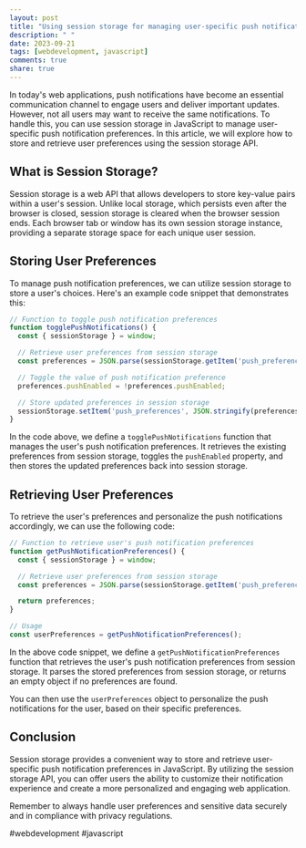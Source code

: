 ```yaml
---
layout: post
title: "Using session storage for managing user-specific push notification preferences in JavaScript"
description: " "
date: 2023-09-21
tags: [webdevelopment, javascript]
comments: true
share: true
---
```


In today's web applications, push notifications have become an essential communication channel to engage users and deliver important updates. However, not all users may want to receive the same notifications. To handle this, you can use session storage in JavaScript to manage user-specific push notification preferences. In this article, we will explore how to store and retrieve user preferences using the session storage API.

## What is Session Storage?

Session storage is a web API that allows developers to store key-value pairs within a user's session. Unlike local storage, which persists even after the browser is closed, session storage is cleared when the browser session ends. Each browser tab or window has its own session storage instance, providing a separate storage space for each unique user session.

## Storing User Preferences

To manage push notification preferences, we can utilize session storage to store a user's choices. Here's an example code snippet that demonstrates this:

```javascript
// Function to toggle push notification preferences
function togglePushNotifications() {
  const { sessionStorage } = window;

  // Retrieve user preferences from session storage
  const preferences = JSON.parse(sessionStorage.getItem('push_preferences')) || {};

  // Toggle the value of push notification preference
  preferences.pushEnabled = !preferences.pushEnabled;

  // Store updated preferences in session storage
  sessionStorage.setItem('push_preferences', JSON.stringify(preferences));
}
```

In the code above, we define a `togglePushNotifications` function that manages the user's push notification preferences. It retrieves the existing preferences from session storage, toggles the `pushEnabled` property, and then stores the updated preferences back into session storage.

## Retrieving User Preferences

To retrieve the user's preferences and personalize the push notifications accordingly, we can use the following code:

```javascript
// Function to retrieve user's push notification preferences
function getPushNotificationPreferences() {
  const { sessionStorage } = window;

  // Retrieve user preferences from session storage
  const preferences = JSON.parse(sessionStorage.getItem('push_preferences')) || {};

  return preferences;
}

// Usage
const userPreferences = getPushNotificationPreferences();
```

In the above code snippet, we define a `getPushNotificationPreferences` function that retrieves the user's push notification preferences from session storage. It parses the stored preferences from session storage, or returns an empty object if no preferences are found.

You can then use the `userPreferences` object to personalize the push notifications for the user, based on their specific preferences.

## Conclusion

Session storage provides a convenient way to store and retrieve user-specific push notification preferences in JavaScript. By utilizing the session storage API, you can offer users the ability to customize their notification experience and create a more personalized and engaging web application.

Remember to always handle user preferences and sensitive data securely and in compliance with privacy regulations.

#webdevelopment #javascript